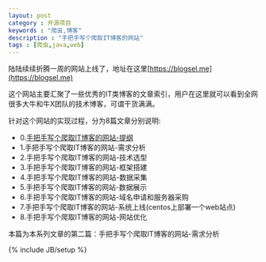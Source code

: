 ```yaml
---
layout: post
category : 开源项目 
keywords : "爬虫,博客"
description : "手把手写个爬取IT博客的网站"
tags : [爬虫,java,web]
---
```


陆陆续续折腾一周的网站上线了，地址在这里[https://blogsel.me](https://blogsel.me)

这个网站主要汇聚了一些优秀的IT类博客的文章索引，用户在这里就可以看到全网很多大牛和牛X团队的技术博客，可谓干货满满。

针对这个网站的实现过程，分为8篇文章分别说明:

- 0.[手把手写个爬取IT博客的网站-提纲]()
- 1.手把手写个爬取IT博客的网站-需求分析
- 2.手把手写个爬取IT博客的网站-技术选型     
- 3.手把手写个爬取IT博客的网站-框架搭建
- 4.手把手写个爬取IT博客的网站-数据采集
- 5.手把手写个爬取IT博客的网站-数据展示
- 6.手把手写个爬取IT博客的网站-域名申请和服务器采购
- 7.手把手写个爬取IT博客的网站-系统上线(centos上部署一个web站点)
- 8.手把手写个爬取IT博客的网站-网站优化

本篇为本系列文章的第二篇：手把手写个爬取IT博客的网站-需求分析

<!--break-->

{% include JB/setup %}
 
